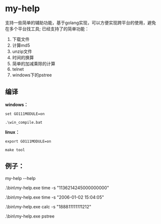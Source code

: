# my-help
支持一些简单的辅助功能，基于golang实现，可以方便实现跨平台的使用，避免在多个平台找工具;
已经支持了的简单功能：

1. 下载文件
2. 计算md5
3. unzip文件
4. 时间的换算
5. 简单的加减乘除的计算
6. telnet
7. windows下的pstree



## 编译

**windows：**

```
set GO111MODULE=on

.\win_compile.bat
```



**linux：**

```
export GO111MODULE=on

make tool
```



## 例子：

my-help --help

.\bin\my-help.exe time -s "1136214245000000000"

.\bin\my-help.exe time -s "2006-01-02 15:04:05"

.\bin\my-help.exe calc -s "1888*1111111*1212"

.\bin\my-help.exe pstree